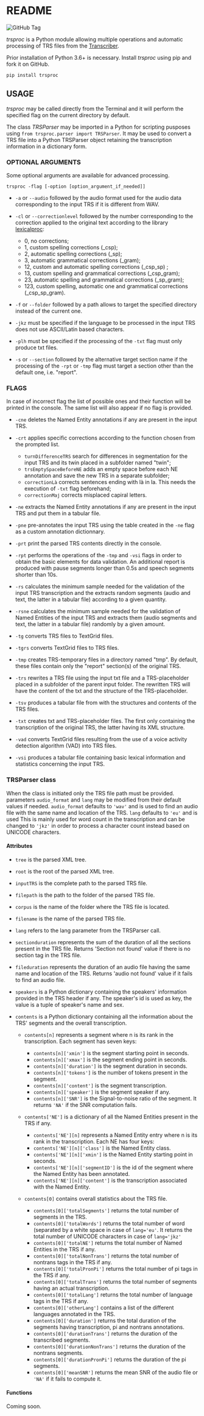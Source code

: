 # README

![GitHub Tag](https://img.shields.io/github/v/tag/ELDAELRA/trsproc)

*trsproc* is a Python module allowing multiple operations and automatic processing of TRS files from the [Transcriber](https://sourceforge.net/projects/trans/ "Download link").

Prior installation of Python 3.6+ is necessary. Install *trsproc* using pip and fork it on GitHub.

```
pip install trsproc
```

## USAGE

*trsproc* may be called directly from the Terminal and it will perform the specified flag on the current directory by default.

The class *TRSParser* may be imported in a Python for scripting pusposes using `from trsproc.parser import TRSParser`. It may be used to convert a TRS file into a Python TRSParser object retaining the transcription information in a dictionary form. 

### OPTIONAL ARGUMENTS

Some optional arguments are available for advanced processing.

```
trsproc -flag [-option [option_argument_if_needed]]
```

* `-a` or `--audio` followed by the audio format used for the audio data corresponding to the input TRS if it is different from WAV.

* `-cl` or `--correctionlevel` followed by the number corresponding to the correction applied to the original text according to the library [lexicalproc](https://github.com/ELDAELRA/lexicalproc "Work in progress"):
  * 0, no corrections;
  * 1, custom spelling corrections (_csp);
  * 2, automatic spelling corrections (_sp);
  * 3, automatic grammatical corrections (_gram);
  * 12, custom and automatic spelling corrections (_csp_sp) ;
  * 13, custom spelling and grammatical corrections (_csp_gram);
  * 23, automatic spelling and grammatical corrections (_sp_gram);
  * 123, custom spelling, automatic one and grammatical corrections (_csp_sp_gram).

* `-f` or `--folder` followed by a path allows to target the specified directory instead of the current one.

* `-jkz` must be specified if the language to be processed in the input TRS does not use ASCII/Latin based characters.

* `-plh` must be specified if the processing of the `-txt` flag must only produce txt files.

* `-s` or `--section` followed by the alternative target section name if the processing of the `-rpt` or `-tmp` flag must target a section other than the default one, i.e. "report".

### FLAGS

In case of incorrect flag the list of possible ones and their function will be printed in the console. The same list will also appear if no flag is provided. 

* `-cne` deletes the Named Entity annotations if any are present in the input TRS.

* `-crt` applies specific corrections according to the function chosen from the prompted list.
  * `turnDifferenceTRS` search for differences in segmentation for the input TRS and its twin placed in a subfolder named "twin";
  * `trsEmptySpaceBeforeNE` adds an empty space before each NE annotation and save the new TRS in a separate subfolder;
  * `correctionLà` corrects sentences ending with là in la. This needs the execution of `-txt` flag beforehand;
  * `correctionMaj` corrects misplaced capiral letters.

* `-ne` extracts the Named Entity annotations if any are present in the input TRS and put them in a tabular file.

* `-pne` pre-annotates the input TRS using the table created in the `-ne` flag as a custom annotation dictionnary.

* `-prt` print the parsed TRS contents directly in the console.

* `-rpt` performs the operations of the `-tmp` and `-vsi` flags in order to obtain the basic elements for data validation. An additional report is produced with pause segments longer than 0.5s and speech segments shorter than 10s.

* `-rs` calculates the minimum sample needed for the validation of the input TRS transcription and the extracts random segments (audio and text, the latter in a tabular file) according to a given quantity.

* `-rsne` calculates the minimum sample needed for the validation of Named Entities of the input TRS and extracts them (audio segments and text, the latter in a tabular file) randomly by a given amount.

* `-tg` converts TRS files to TextGrid files.

* `-tgrs` converts TextGrid files to TRS files.

* `-tmp` creates TRS-temporary files in a directory named "tmp". By default, these files contain only the "report" section(s) of the original TRS.

* `-trs` rewrites a TRS file using the input txt file and a TRS-placeholder placed in a subfolder of the parent input folder. The rewritten TRS will have the content of the txt and the structure of the TRS-placeholder.

* `-tsv` produces a tabular file from with the structures and contents of the TRS files.

* `-txt` creates txt and TRS-placeholder files. The first only containing the transcription of the original TRS, the latter having its XML structure.

* `-vad` converts TextGrid files resulting from the use of a voice activity detection algorithm (VAD) into TRS files.

* `-vsi` produces a tabular file containing basic lexical information and statistics concerning the input TRS.

### TRSParser class

When the class is initiated only the TRS file path must be provided. parameters `audio_format` and `lang` may be modified from their default values if needed. `audio_format` defaults to `'wav'` and is used to find an audio file with the same name and location of the TRS. `lang` defaults to `'eu'` and is used This is mainly used for word count in the transcription and can be changed to `'jkz'` in order to process a character count instead based on UNICODE characters.  

#### Attributes

* `tree` is the parsed XML tree.

* `root` is the root of the parsed XML tree.

* `inputTRS` is the complete path to the parsed TRS file.

* `filepath` is the path to the folder of the parsed TRS file.

* `corpus` is the name of the folder where the TRS file is located.

* `filename` is the name of the parsed TRS file.

* `lang` refers to the lang parameter from the TRSParser call.

* `sectionduration` represents the sum of the duration of all the sections present in the TRS file. Returns 'Section not found' value if there is no section tag in the TRS file.

* `fileduration` represents the duration of an audio file having the same name and location of the TRS. Returns 'audio not found' value if it fails to find an audio file.

* `speakers` is a Python dictionary containing the speakers' information provided in the TRS header if any. The speaker's id is used as key, the value is a tuple of speaker's name and sex.
        
* `contents` is a Python dictionary containing all the information about the TRS' segments and the overall transcription.
  * `contents[n]` represents a segment where n is its rank in the transcription. Each segment has seven keys:
    * `contents[n]['xmin']` is the segment starting point in seconds.
    * `contents[n]['xmax']` is the segment ending point in seconds.
    * `contents[n]['duration']` is the segment duration in seconds.
    * `contents[n]['tokens']` is the number of tokens present in the segment.
    * `contents[n]['content']` is the segment transcription.
    * `contents[n]['speaker']` is the segment speaker if any.
    * `contents[n]['SNR']` is the Signal-to-noise ratio of the segment. It returns `'NA'` if the SNR computation fails.
  * `contents['NE']` is a dictionary of all the Named Entities present in the TRS if any.  
    * `contents['NE'][n]` represents a Named Entity entry where n is its rank in the transcription. Each NE has four keys:
    * `contents['NE'][n]['class']` is the Named Entity class.
    * `contents['NE'][n]['xmin']` is the Named Entity starting point in seconds.
    * `contents['NE'][n]['segmentID']` is the id of the segment where the Named Entity has been annotated.
    * `contents['NE'][n]['content']` is the transcription associated with the Named Entity.

  * `contents[0]` contains overall statistics about the TRS file.
    * `contents[0]['totalSegments']` returns the total number of segments in the TRS.
    * `contents[0]['totalWords']` returns the total number of word (separated by a white space in case of `lang='eu'`. It returns the total number of UNICODE characters in case of `lang='jkz'`
    * `contents[0]['totalNE']` returns the total number of Named Entities in the TRS if any.
    * `contents[0]['totalNonTrans']` returns the total number of nontrans tags in the TRS if any.
    * `contents[0]['totalPronPi']` returns the total number of pi tags in the TRS if any.
    * `contents[0]['totalTrans']` returns the total number of segments having an actual transcription.
    * `contents[0]['totalLang']` returns the total number of language tags in the TRS if any.
    * `contents[0]['otherLang']` contains a list of the different languages annotated in the TRS.
    * `contents[0]['duration']` returns the total duration of the segments having transcription, pi and nontrans annotations.
    * `contents[0]['durationTrans']` returns the duration of the transcribed segments.
    * `contents[0]['durationNonTrans']` returns the duration of the nontrans segments.
    * `contents[0]['durationPronPi']` returns the duration of the pi segments.
    * `contents[0]['meanSNR']` returns the mean SNR of the audio file or `'NA'` if it fails to compute it.
    
#### Functions

Coming soon.